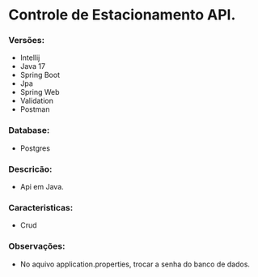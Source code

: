 # Controle de Estacionamento API.

### Versões:
+ Intellij
+ Java 17
+ Spring Boot
+ Jpa
+ Spring Web
+ Validation 
+ Postman

### Database:
+ Postgres 

### Descricão:
+ Api em Java. 

### Caracteristicas:
+ Crud

### Observações:
+ No aquivo application.properties, trocar a senha do banco de dados.

